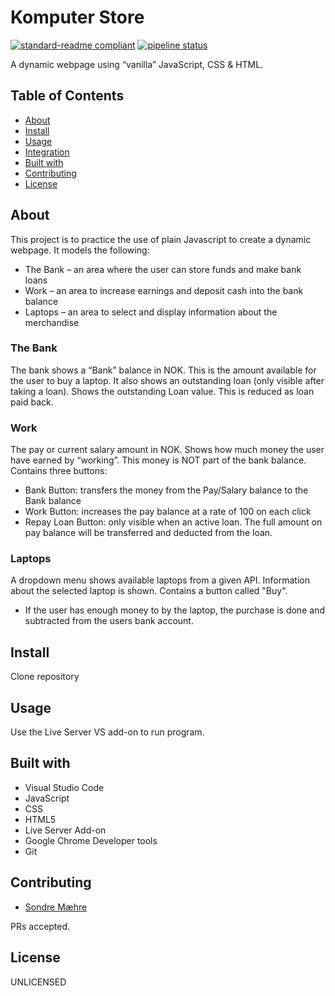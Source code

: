 # Komputer Store

[![standard-readme compliant](https://img.shields.io/badge/readme%20style-standard-brightgreen.svg?style=flat-square)](https://github.com/RichardLitt/standard-readme)
[![pipeline status](https://gitlab.com/NicholasLennox/gradle-ci/badges/master/pipeline.svg)](https://gitlab.com/sondrem/komputer-store/-/commits/master)

A dynamic webpage using “vanilla” JavaScript, CSS & HTML. 

## Table of Contents

- [About](#about)
- [Install](#install)
- [Usage](#usage)
- [Integration](#Integration)
- [Built with](#built-with)
- [Contributing](#contributing)
- [License](#license)

## About
This project is to practice the use of plain Javascript to create a dynamic webpage. 
It models the following: 

- The Bank – an area where the user can store funds and make bank loans
- Work – an area to increase earnings and deposit cash into the bank balance
- Laptops – an area to select and display information about the merchandise

### The Bank
The bank shows a “Bank” balance in NOK. This is the amount available for the user to buy a laptop. It also shows an outstanding loan (only visible after taking a loan). 
Shows the outstanding Loan value. This is reduced as loan paid back. 

### Work
The pay or current salary amount in NOK. Shows how much money the user have earned by
“working”. This money is NOT part of the bank balance. Contains three buttons: 
- Bank Button: transfers the money from the Pay/Salary balance to the Bank balance
- Work Button: increases the pay balance at a rate of 100 on each click
- Repay Loan Button: only visible when an active loan. The full amount on pay balance
will be transferred and deducted from the loan. 

### Laptops
A dropdown menu shows available laptops from a given API. 
Information about the selected laptop is shown. Contains a button called "Buy". 
- If the user has enough money to by the laptop, the purchase is done and subtracted from the users bank account.

## Install
Clone repository

## Usage
Use the Live Server VS add-on to run program. 


## Built with

- Visual Studio Code
- JavaScript
- CSS
- HTML5
- Live Server Add-on
- Google Chrome Developer tools
- Git

## Contributing
- [Sondre Mæhre](https://gitlab.com/sondrem)

PRs accepted.

## License

UNLICENSED